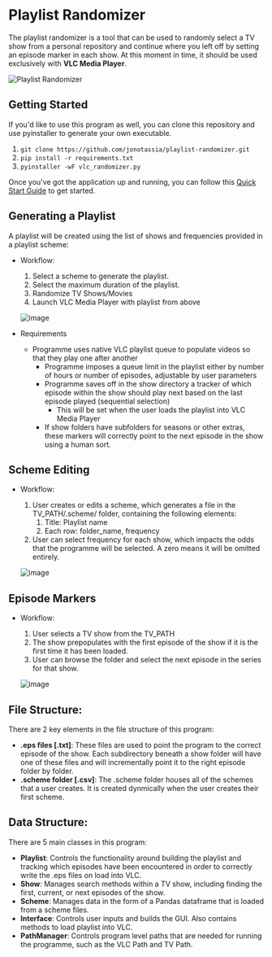 # Playlist Randomizer

The playlist randomizer is a tool that can be used to randomly select a TV show from a personal repository and continue where you left off by setting an episode marker in each show. At this moment in time, it should be used exclusively with <b>VLC Media Player</b>.

![Playlist Randomizer](https://user-images.githubusercontent.com/24849659/229719768-3028f6f9-8f0c-4e31-924c-0b9f1b2f485c.png)

## Getting Started

If you'd like to use this program as well, you can clone this repository and use pyinstaller to generate your own executable.

1. `git clone https://github.com/jonotassia/playlist-randomizer.git`
2. `pip install -r requirements.txt`
3. `pyinstaller -wF vlc_randomizer.py`

Once you've got the application up and running, you can follow this [Quick Start Guide](https://github.com/jonotassia/playlist-randomizer/blob/main/docs/VLC%20Randomizer%20Quick%20Start%20Guide.pdf) to get started.

## Generating a Playlist

A playlist will be created using the list of shows and frequencies provided in a playlist scheme:

* Workflow:
  1. Select a scheme to generate the playlist.
  2. Select the maximum duration of the playlist.
  3. Randomize TV Shows/Movies
  4. Launch VLC Media Player with playlist from above
  
  ![image](https://user-images.githubusercontent.com/24849659/229722204-915e0c5c-010b-4105-806c-db2c941ebce2.png)

* Requirements
  * Programme uses native VLC playlist queue to populate videos so that they play one after another
	* Programme imposes a queue limit in the playlist either by number of hours or number of episodes, adjustable by user parameters
	* Programme saves off in the show directory a tracker of which episode within the show should play next based on the last episode played (sequential selection)
		* This will be set when the user loads the playlist into VLC Media Player
	* If show folders have subfolders for seasons or other extras, these markers will correctly point to the next episode in the show using a human sort.

## Scheme Editing 

* Workflow:
	1. User creates or edits a scheme, which generates a file in the TV_PATH/.scheme/ folder, containing the following elements:
		1. Title: Playlist name
		2. Each row: folder_name, frequency
	2. User can select frequency for each show, which impacts the odds that the programme will be selected. A zero means it will be omitted entirely.
	
	![image](https://user-images.githubusercontent.com/24849659/229722111-157b730e-df1e-45df-95d8-bb8168c13d00.png)

## Episode Markers

* Workflow:
	1. User selects a TV show from the TV_PATH
	2. The show prepopulates with the first episode of the show if it is the first time it has been loaded.
	3. User can browse the folder and select the next episode in the series for that show.
	
	![image](https://user-images.githubusercontent.com/24849659/229722895-63697312-f706-4961-be3c-8bc15cf8c2e3.png)


## File Structure:

There are 2 key elements in the file structure of this program:

* <b>.eps files [.txt]</b>: These files are used to point the program to the correct episode of the show. Each subdirectory beneath a show folder will have one of these files and will incrementally point it to the right episode folder by folder.
* <b>.scheme folder [.csv]</b>: The .scheme folder houses all of the schemes that a user creates. It is created dynmically when the user creates their first scheme.

## Data Structure:

There are 5 main classes in this program:

* <b>Playlist</b>: Controls the functionality around building the playlist and tracking which episodes have been encountered in order to correctly write the .eps files on load into VLC.
* <b>Show</b>: Manages search methods within a TV show, including finding the first, current, or next episodes of the show.
* <b>Scheme</b>: Manages data in the form of a Pandas dataframe that is loaded from a scheme files.
* <b>Interface</b>: Controls user inputs and builds the GUI. Also contains methods to load playlist into VLC.
* <b>PathManager</b>: Controls program level paths that are needed for running the programme, such as the VLC Path and TV Path.
